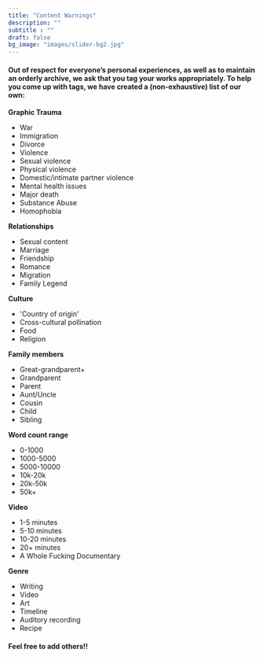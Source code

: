 ```yaml
---
title: "Content Warnings"
description: ""
subtitle : ""
draft: false
bg_image: "images/slider-bg2.jpg"
---
```


#### **Out of respect for everyone’s personal experiences, as well as to maintain an orderly archive, we ask that you tag your works appropriately. To help you come up with tags, we have created a (non-exhaustive) list of our own:**  
  
**Graphic Trauma**  
- War
- Immigration
- Divorce
- Violence
- Sexual violence
- Physical violence
- Domestic/intimate partner violence
- Mental health issues
- Major death
- Substance Abuse
- Homophobia
  
**Relationships**  
- Sexual content
- Marriage
- Friendship
- Romance
- Migration
- Family Legend
  
**Culture**  
- 'Country of origin'
- Cross-cultural pollination
- Food
- Religion
  
**Family members**  
- Great-grandparent+
- Grandparent
- Parent
- Aunt/Uncle
- Cousin
- Child
- Sibling
  
**Word count range**  
- 0-1000
- 1000-5000
- 5000-10000
- 10k-20k
- 20k-50k
- 50k+
  
**Video**  
- 1-5 minutes
- 5-10 minutes
- 10-20 minutes
- 20+ minutes
- A Whole Fucking Documentary
  
**Genre**  
- Writing
- Video
- Art
- Timeline
- Auditory recording
- Recipe

#### **Feel free to add others!!**
